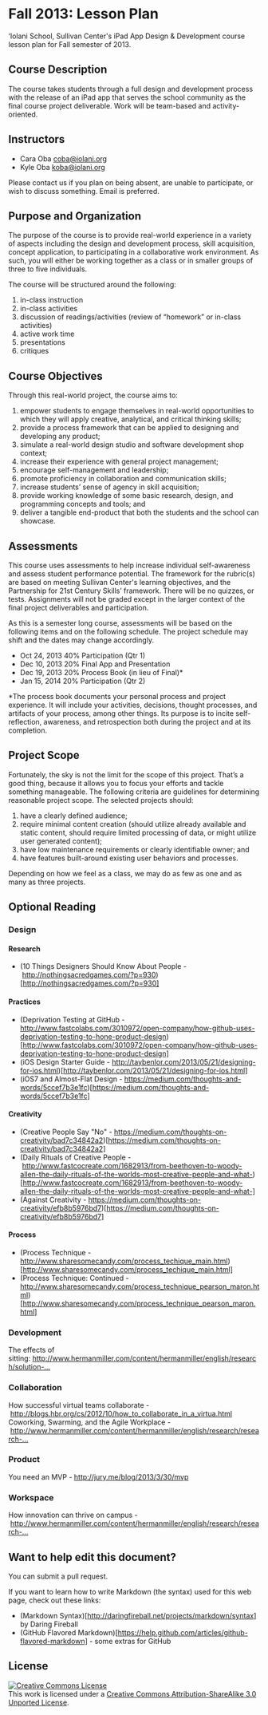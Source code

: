 Fall 2013: Lesson Plan
==================

‘Iolani School, Sullivan Center's iPad App Design &amp; Development course lesson plan for Fall semester of 2013.

## Course Description
The course takes students through a full design and development process with the release of an iPad app that serves the school community as the final course project deliverable. Work will be team-based and activity-oriented.

## Instructors

* Cara Oba coba@iolani.org
* Kyle Oba koba@iolani.org

Please contact us if you plan on being absent, are unable to participate, or wish to discuss something. Email is preferred.

## Purpose and Organization

The purpose of the course is to provide real-world experience in a variety of aspects including the design and development process, skill acquisition, concept application, to participating in a collaborative work environment. As such, you will either be working together as a class or in smaller groups of three to five individuals.

The course will be structured around the following:

1. in-class instruction
2. in-class activities
3. discussion of readings/activities (review of “homework” or in-class activities)
4. active work time
5. presentations
6. critiques

## Course Objectives

Through this real-world project, the course aims to:

1. empower students to engage themselves in real-world opportunities to which they will apply creative, analytical, and critical thinking skills;
2. provide a process framework that can be applied to designing and developing any product;
3. simulate a real-world design studio and software development shop context;
4. increase their experience with general project management;
5. encourage self-management and leadership;
6. promote proficiency in collaboration and communication skills;
7. increase students’ sense of agency in skill acquisition;
8. provide working knowledge of some basic research, design, and programming concepts and tools; and
9. deliver a tangible end-product that both the students and the school can showcase.

## Assessments

This course uses assessments to help increase individual self-awareness and assess student performance potential. The framework for the rubric(s) are based on meeting Sullivan Center's learning objectives, and the Partnership for 21st Century Skills’ framework. There will be no quizzes, or tests. Assignments will not be graded except in the larger context of the final project deliverables and participation. 

As this is a semester long course, assessments will be based on the following items and on the following schedule. The project schedule may shift and the dates may change accordingly.

* Oct 24, 2013  40% Participation (Qtr 1)
* Dec 10, 2013  20% Final App and Presentation
* Dec 19, 2013  20% Process Book (in lieu of Final)*
* Jan 15, 2014  20% Participation (Qtr 2)

*The process book documents your personal process and project experience. It will include your activities, decisions, thought processes, and artifacts of your process, among other things. Its purpose is to incite self-reflection, awareness, and retrospection both during the project and at its completion.

## Project Scope

Fortunately, the sky is not the limit for the scope of this project. That’s a good thing, because it allows you to focus your efforts and tackle something manageable. The following criteria are guidelines for determining reasonable project scope. The selected projects should:

1. have a clearly defined audience;
2. require minimal content creation (should utilize already available and static content, should require limited processing of data, or might utilize user generated content);
3. have low maintenance requirements or clearly identifiable owner; and
4. have features built-around existing user behaviors and processes.

Depending on how we feel as a class, we may do as few as one and as many as three projects. 

## Optional Reading

### Design

#### Research

* (10 Things Designers Should Know About People - http://nothingsacredgames.com/?p=930)[http://nothingsacredgames.com/?p=930]

#### Practices

* (Deprivation Testing at GitHub - http://www.fastcolabs.com/3010972/open-company/how-github-uses-deprivation-testing-to-hone-product-design)[http://www.fastcolabs.com/3010972/open-company/how-github-uses-deprivation-testing-to-hone-product-design]
* (iOS Design Starter Guide - http://taybenlor.com/2013/05/21/designing-for-ios.html)[http://taybenlor.com/2013/05/21/designing-for-ios.html]
* (iOS7 and Almost-Flat Design - https://medium.com/thoughts-and-words/5ccef7b3e1fc)[https://medium.com/thoughts-and-words/5ccef7b3e1fc]

#### Creativity

* (Creative People Say "No" - https://medium.com/thoughts-on-creativity/bad7c34842a2)[https://medium.com/thoughts-on-creativity/bad7c34842a2]
* (Daily Rituals of Creative People - http://www.fastcocreate.com/1682913/from-beethoven-to-woody-allen-the-daily-rituals-of-the-worlds-most-creative-people-and-what-)[http://www.fastcocreate.com/1682913/from-beethoven-to-woody-allen-the-daily-rituals-of-the-worlds-most-creative-people-and-what-]
* (Against Creativity - https://medium.com/thoughts-on-creativity/efb8b5976bd7)[https://medium.com/thoughts-on-creativity/efb8b5976bd7]

#### Process

* (Process Technique - http://www.sharesomecandy.com/process_techique_main.html)[http://www.sharesomecandy.com/process_techique_main.html]
* (Process Technique: Continued - http://www.sharesomecandy.com/process_technique_pearson_maron.html)[http://www.sharesomecandy.com/process_technique_pearson_maron.html]

### Development

The effects of sitting: http://www.hermanmiller.com/content/hermanmiller/english/research/solution-…

### Collaboration

How successful virtual teams collaborate - http://blogs.hbr.org/cs/2012/10/how_to_collaborate_in_a_virtua.html
Coworking, Swarming, and the Agile Workplace - http://www.hermanmiller.com/content/hermanmiller/english/research/research-…

### Product

You need an MVP - http://jury.me/blog/2013/3/30/mvp

### Workspace

How innovation can thrive on campus - http://www.hermanmiller.com/content/hermanmiller/english/research/research-…

## Want to help edit this document?

You can submit a pull request.

If you want to learn how to write Markdown (the syntax) used for this web page, check out these links:
* (Markdown Syntax)[http://daringfireball.net/projects/markdown/syntax] by Daring Fireball
* (GitHub Flavored Markdown)[https://help.github.com/articles/github-flavored-markdown] - some extras for GitHub

## License

<a rel="license" href="http://creativecommons.org/licenses/by-sa/3.0/"><img alt="Creative Commons License" style="border-width:0" src="http://i.creativecommons.org/l/by-sa/3.0/88x31.png" /></a><br />This work is licensed under a <a rel="license" href="http://creativecommons.org/licenses/by-sa/3.0/">Creative Commons Attribution-ShareAlike 3.0 Unported License</a>.